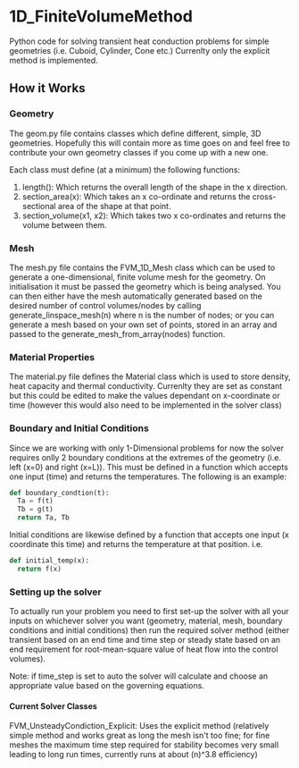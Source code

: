 # 1D_FiniteVolumeMethod
Python code for solving transient heat conduction problems for simple geometries (i.e. Cuboid, Cylinder, Cone etc.)
Currenlty only the explicit method is implemented.

## How it Works

### Geometry

The geom.py file contains classes which define different, simple, 3D geometries. Hopefully this will contain more as time goes on and feel free to contribute your own geometry classes if you come up with a new one.

Each class must define (at a minimum) the following functions:
  1) length(): Which returns the overall length of the shape in the x direction.
  2) section_area(x): Which takes an x co-ordinate and returns the cross-sectional area of the shape at that point.
  3) section_volume(x1, x2): Which takes two x co-ordinates and returns the volume between them.

### Mesh

The mesh.py file contains the FVM_1D_Mesh class which can be used to generate a one-dimensional, finite volume mesh for the geometry. On initialisation it must be passed the geometry which is being analysed.
You can then either have the mesh automatically generated based on the desired number of control volumes/nodes by calling generate_linspace_mesh(n) where n is the number of nodes; or you can generate a mesh based on your own set of points, stored in an array and passed to the generate_mesh_from_array(nodes) function.

### Material Properties

The material.py file defines the Material class which is used to store density, heat capacity and thermal conductivity. Currenlty they are set as constant but this could be edited to make the values dependant on x-coordinate or time (however this would also need to be implemented in the solver class)

### Boundary and Initial Conditions

Since we are working with only 1-Dimensional problems for now the solver requires onlly 2 boundary conditions at the extremes of the geometry (i.e. left (x=0) and right (x=L)). This must be defined in a function which accepts one input (time) and returns the temperatures. The following is an example:

```python
def boundary_condtion(t):
  Ta = f(t)
  Tb = g(t)
  return Ta, Tb
```

Initial conditions are likewise defined by a function that accepts one input (x coordinate this time) and returns the temperature at that position. i.e.

```python
def initial_temp(x):
  return f(x)
```

### Setting up the solver

To actually run your problem you need to first set-up the solver with all your inputs on whichever solver you want (geometry, material, mesh, boundary conditions and initial conditions) then run the required solver method (either transient based on an end time and time step or steady state based on an end requirement for root-mean-square value of heat flow into the control volumes).

Note: if time_step is set to auto the solver will calculate and choose an appropriate value based on the governing equations.

#### Current Solver Classes

FVM_UnsteadyCondiction_Explicit:
  Uses the explicit method (relatively simple method and works great as long the mesh isn't too fine; for fine meshes the maximum time step required for stability becomes very small leading to long run times, currently runs at about (n)^3.8 efficiency)


  

